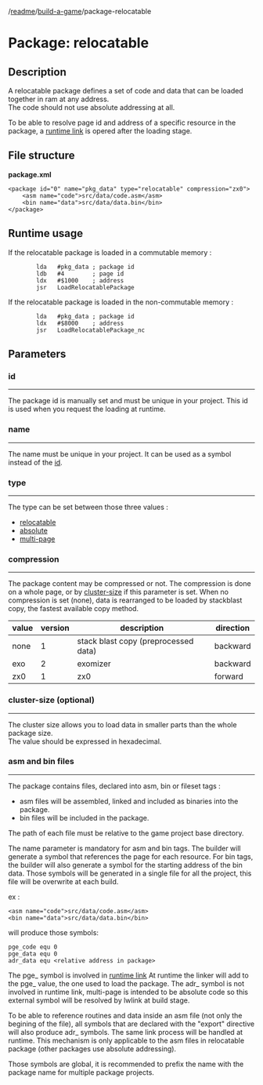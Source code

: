 /[readme]/[build-a-game]/package-relocatable

# Package: relocatable

## Description

A relocatable package defines a set of code and data that can be loaded together in ram at any address.  
The code should not use absolute addressing at all.

To be able to resolve page id and address of a specific resource in the package, a [runtime link][runtime-link] is opered after the loading stage.

## File structure

**package.xml**

    <package id="0" name="pkg_data" type="relocatable" compression="zx0">
        <asm name="code">src/data/code.asm</asm>
        <bin name="data">src/data/data.bin</bin>
    </package>

## Runtime usage

If the relocatable package is loaded in a commutable memory :

            lda   #pkg_data ; package id
            ldb   #4        ; page id
            ldx   #$1000    ; address
            jsr   LoadRelocatablePackage

If the relocatable package is loaded in the non-commutable memory :

            lda   #pkg_data ; package id
            ldx   #$8000    ; address
            jsr   LoadRelocatablePackage_nc

## Parameters
### id
---

The package id is manually set and must be unique in your project.
This id is used when you request the loading at runtime.

### name
---

The name must be unique in your project. It can be used as a symbol instead of the [id](#id).

### type
---

The type can be set between those three values :
- [relocatable][package-relocatable]
- [absolute][package-absolute]
- [multi-page][package-multi-page]

### compression
---
The package content may be compressed or not. The compression is done on a whole page, or by [cluster-size](#cluster-size) if this parameter is set.
When no compression is set (none), data is rearranged to be loaded by stackblast copy, the fastest available copy method.

value|version|description|direction
-|-|-|-
none|1|stack blast copy (preprocessed data)|backward
exo|2|exomizer|backward
zx0|1|zx0|forward

### cluster-size (optional)
---

The cluster size allows you to load data in smaller parts than the whole package size.  
The value should be expressed in hexadecimal.

### asm and bin files
----

The package contains files, declared into asm, bin or fileset tags :
- asm files will be assembled, linked and included as binaries into the package.
- bin files will be included in the package.

The path of each file must be relative to the game project base directory.  

The name parameter is mandatory for asm and bin tags. The builder will generate a symbol that references the page for each resource. For bin tags, the builder will also generate a symbol for the starting address of the bin data.
Those symbols will be generated in a single file for all the project, this file will be overwrite at each build.

ex :

    <asm name="code">src/data/code.asm</asm>
    <bin name="data">src/data/data.bin</bin>

will produce those symbols:

    pge_code equ 0
    pge_data equ 0
    adr_data equ <relative address in package>

The pge_ symbol is involved in [runtime link][runtime-link]
At runtime the linker will add to the pge_ value, the one used to load the package.
The adr_ symbol is not involved in runtime link, multi-page is intended to be absolute code so this external symbol will be resolved by lwlink at build stage.

To be able to reference routines and data inside an asm file (not only the begining of the file), all symbols that are declared with the "export" directive will also produce adr_ symbols. The same link process will be handled at runtime. This mechanism is only applicable to the asm files in relocatable package (other packages use absolute addressing).

Those symbols are global, it is recommended to prefix the name with the package name for multiple package projects.

[runtime-link]: build-a-game.md#runtime-linking
[package-relocatable]: package-relocatable.md
[package-absolute]: package-absolute.md
[package-multi-page]: package-multi-page.md

[readme]: ../readme.md
[build-a-game]: build-a-game.md